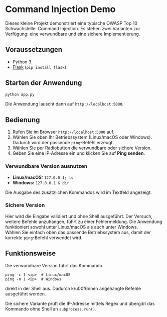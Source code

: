 # Command Injection Demo

Dieses kleine Projekt demonstriert eine typische OWASP Top 10 Schwachstelle: Command Injection.
Es stehen zwei Varianten zur Verfügung: eine verwundbare und eine sichere Implementierung.

## Voraussetzungen
* Python 3
* [Flask](https://flask.palletsprojects.com/) (`pip install flask`)

## Starten der Anwendung
```bash
python app.py
```
Die Anwendung lauscht dann auf `http://localhost:5000`.

## Bedienung
1. Rufen Sie im Browser `http://localhost:5000` auf.
2. Wählen Sie oben Ihr Betriebssystem (Linux/macOS oder Windows). Dadurch wird
   der passende `ping`-Befehl erzeugt.
3. Wählen Sie per Radiobutton die verwundbare oder sichere Version.
4. Geben Sie eine IP-Adresse ein und klicken Sie auf **Ping senden**.

### Verwundbare Version ausnutzen
* **Linux/macOS:** `127.0.0.1; ls`
* **Windows:** `127.0.0.1 & dir`

Die Ausgabe des zusätzlichen Kommandos wird im Textfeld angezeigt.

### Sichere Version
Hier wird die Eingabe validiert und ohne Shell ausgeführt. Der Versuch, weitere Befehle anzuhängen, führt zu einer Fehlermeldung.
Die Anwendung funktioniert sowohl unter Linux/macOS als auch unter Windows.\
Wählen Sie einfach oben das passende Betriebssystem aus, damit der korrekte
`ping`-Befehl verwendet wird.

## Funktionsweise
Die verwundbare Version führt das Kommando
```
ping -c 1 <ip>  # Linux/macOS
ping -n 1 <ip>  # Windows
```
direkt in der Shell aus. Dadurch k\u00f6nnen angehängte Befehle ausgeführt werden.

Die sichere Variante prüft die IP-Adresse mittels Regex
und übergibt das Kommando ohne Shell an `subprocess.run()`.
